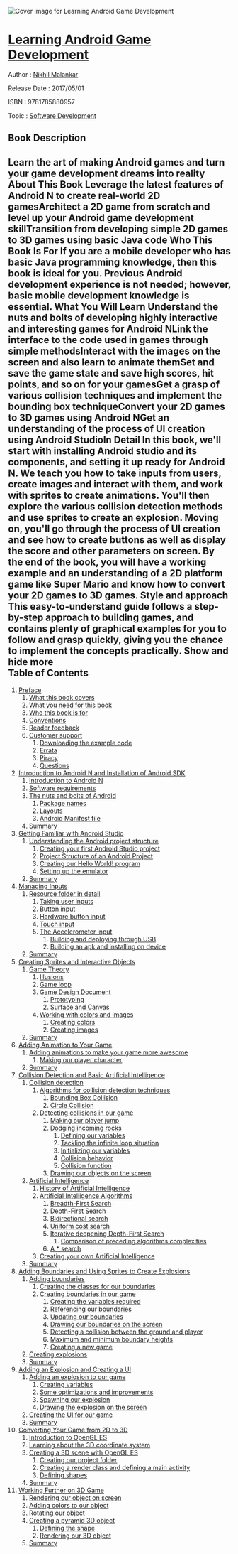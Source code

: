 ![Cover image for Learning Android Game Development](https://imgdetail.ebookreading.net/cover/cover/20200215/EB9781785880957.jpg)

[Learning Android Game Development](https://ebookreading.net/view/book/Learning+Android+Game+Development-EB9781785880957_1.html "Learning Android Game Development")
====================================================================================================================

Author : [Nikhil Malankar](https://ebookreading.net/search/author/Nikhil+Malankar)

Release Date : 2017/05/01

ISBN : 9781785880957

Topic : [Software Development](https://ebookreading.net/search/category/software-development)

Book Description
-----------------

 Learn the art of making Android games and turn your game development dreams into reality
About This Book
Leverage the latest features of Android N to create real-world 2D gamesArchitect a 2D game from scratch and level up your Android game development skillTransition from developing simple 2D games to 3D games using basic Java code Who This Book Is For
If you are a mobile developer who has basic Java programming knowledge, then this book is ideal for you. Previous Android development experience is not needed; however, basic mobile development knowledge is essential.
What You Will Learn
Understand the nuts and bolts of developing highly interactive and interesting games for Android NLink the interface to the code used in games through simple methodsInteract with the images on the screen and also learn to animate themSet and save the game state and save high scores, hit points, and so on for your gamesGet a grasp of various collision techniques and implement the bounding box techniqueConvert your 2D games to 3D games using Android NGet an understanding of the process of UI creation using Android StudioIn Detail
In this book, we'll start with installing Android studio and its components, and setting it up ready for Android N. We teach you how to take inputs from users, create images and interact with them, and work with sprites to create animations. You'll then explore the various collision detection methods and use sprites to create an explosion. Moving on, you'll go through the process of UI creation and see how to create buttons as well as display the score and other parameters on screen.
By the end of the book, you will have a working example and an understanding of a 2D platform game like Super Mario and know how to convert your 2D games to 3D games.
Style and approach
This easy-to-understand guide follows a step-by-step approach to building games, and contains plenty of graphical examples for you to follow and grasp quickly, giving you the chance to implement the concepts practically.
        Show and hide more                
Table of Contents
-----------------

1. [Preface](https://ebookreading.net/view/book/Learning+Android+Game+Development-EB9781785880957_10.html)
    1. [What this book covers](https://ebookreading.net/view/book/Learning+Android+Game+Development-EB9781785880957_11.html)
    1. [What you need for this book](https://ebookreading.net/view/book/Learning+Android+Game+Development-EB9781785880957_12.html)
    1. [Who this book is for](https://ebookreading.net/view/book/Learning+Android+Game+Development-EB9781785880957_13.html)
    1. [Conventions](https://ebookreading.net/view/book/Learning+Android+Game+Development-EB9781785880957_14.html)
    1. [Reader feedback](https://ebookreading.net/view/book/Learning+Android+Game+Development-EB9781785880957_15.html)
    1. [Customer support](https://ebookreading.net/view/book/Learning+Android+Game+Development-EB9781785880957_16.html)
        1. [Downloading the example code](https://ebookreading.net/view/book/Learning+Android+Game+Development-EB9781785880957_17.html)
        1. [Errata](https://ebookreading.net/view/book/Learning+Android+Game+Development-EB9781785880957_18.html)
        1. [Piracy](https://ebookreading.net/view/book/Learning+Android+Game+Development-EB9781785880957_19.html)
        1. [Questions](https://ebookreading.net/view/book/Learning+Android+Game+Development-EB9781785880957_20.html)
1. [Introduction to Android N and Installation of Android SDK](https://ebookreading.net/view/book/Learning+Android+Game+Development-EB9781785880957_21.html)
    1. [Introduction to Android N](https://ebookreading.net/view/book/Learning+Android+Game+Development-EB9781785880957_22.html)
    1. [Software requirements](https://ebookreading.net/view/book/Learning+Android+Game+Development-EB9781785880957_23.html)
    1. [The nuts and bolts of Android](https://ebookreading.net/view/book/Learning+Android+Game+Development-EB9781785880957_24.html)
        1. [Package names](https://ebookreading.net/view/book/Learning+Android+Game+Development-EB9781785880957_25.html)
        1. [Layouts](https://ebookreading.net/view/book/Learning+Android+Game+Development-EB9781785880957_26.html)
        1. [Android Manifest file](https://ebookreading.net/view/book/Learning+Android+Game+Development-EB9781785880957_27.html)
    1. [Summary](https://ebookreading.net/view/book/Learning+Android+Game+Development-EB9781785880957_28.html)
1. [Getting Familiar with Android Studio](https://ebookreading.net/view/book/Learning+Android+Game+Development-EB9781785880957_29.html)
    1. [Understanding the Android project structure](https://ebookreading.net/view/book/Learning+Android+Game+Development-EB9781785880957_30.html)
        1. [Creating your first Android Studio project](https://ebookreading.net/view/book/Learning+Android+Game+Development-EB9781785880957_31.html)
        1. [Project Structure of an Android Project](https://ebookreading.net/view/book/Learning+Android+Game+Development-EB9781785880957_32.html)
        1. [Creating our Hello World! program](https://ebookreading.net/view/book/Learning+Android+Game+Development-EB9781785880957_33.html)
        1. [Setting up the emulator ](https://ebookreading.net/view/book/Learning+Android+Game+Development-EB9781785880957_34.html)
    1. [Summary](https://ebookreading.net/view/book/Learning+Android+Game+Development-EB9781785880957_35.html)
1. [Managing Inputs](https://ebookreading.net/view/book/Learning+Android+Game+Development-EB9781785880957_36.html)
    1. [Resource folder in detail](https://ebookreading.net/view/book/Learning+Android+Game+Development-EB9781785880957_37.html)
        1. [Taking user inputs](https://ebookreading.net/view/book/Learning+Android+Game+Development-EB9781785880957_38.html)
        1. [Button input](https://ebookreading.net/view/book/Learning+Android+Game+Development-EB9781785880957_39.html)
        1. [Hardware button input](https://ebookreading.net/view/book/Learning+Android+Game+Development-EB9781785880957_40.html)
        1. [Touch input](https://ebookreading.net/view/book/Learning+Android+Game+Development-EB9781785880957_41.html)
        1. [The Accelerometer input](https://ebookreading.net/view/book/Learning+Android+Game+Development-EB9781785880957_42.html)
            1. [Building and deploying through USB](https://ebookreading.net/view/book/Learning+Android+Game+Development-EB9781785880957_43.html)
            1. [Building an apk and installing on device](https://ebookreading.net/view/book/Learning+Android+Game+Development-EB9781785880957_44.html)
    1. [Summary](https://ebookreading.net/view/book/Learning+Android+Game+Development-EB9781785880957_45.html)
1. [Creating Sprites and Interactive Objects](https://ebookreading.net/view/book/Learning+Android+Game+Development-EB9781785880957_46.html)
    1. [Game Theory](https://ebookreading.net/view/book/Learning+Android+Game+Development-EB9781785880957_47.html)
        1. [Illusions](https://ebookreading.net/view/book/Learning+Android+Game+Development-EB9781785880957_48.html)
        1. [Game loop](https://ebookreading.net/view/book/Learning+Android+Game+Development-EB9781785880957_49.html)
        1. [Game Design Document](https://ebookreading.net/view/book/Learning+Android+Game+Development-EB9781785880957_50.html)
            1. [Prototyping](https://ebookreading.net/view/book/Learning+Android+Game+Development-EB9781785880957_51.html)
            1. [Surface and Canvas](https://ebookreading.net/view/book/Learning+Android+Game+Development-EB9781785880957_52.html)
        1. [Working with colors and images](https://ebookreading.net/view/book/Learning+Android+Game+Development-EB9781785880957_53.html)
            1. [Creating colors](https://ebookreading.net/view/book/Learning+Android+Game+Development-EB9781785880957_54.html)
            1. [Creating images](https://ebookreading.net/view/book/Learning+Android+Game+Development-EB9781785880957_55.html)
    1. [Summary](https://ebookreading.net/view/book/Learning+Android+Game+Development-EB9781785880957_56.html)
1. [Adding Animation to Your Game](https://ebookreading.net/view/book/Learning+Android+Game+Development-EB9781785880957_57.html)
    1. [Adding animations to make your game more awesome](https://ebookreading.net/view/book/Learning+Android+Game+Development-EB9781785880957_58.html)
        1. [Making our player character](https://ebookreading.net/view/book/Learning+Android+Game+Development-EB9781785880957_59.html)
    1. [Summary](https://ebookreading.net/view/book/Learning+Android+Game+Development-EB9781785880957_60.html)
1. [Collision Detection and Basic Artificial Intelligence](https://ebookreading.net/view/book/Learning+Android+Game+Development-EB9781785880957_61.html)
    1. [Collision detection](https://ebookreading.net/view/book/Learning+Android+Game+Development-EB9781785880957_62.html)
        1. [Algorithms for collision detection techniques](https://ebookreading.net/view/book/Learning+Android+Game+Development-EB9781785880957_63.html)
            1. [Bounding Box Collision](https://ebookreading.net/view/book/Learning+Android+Game+Development-EB9781785880957_64.html)
            1. [Circle Collision](https://ebookreading.net/view/book/Learning+Android+Game+Development-EB9781785880957_65.html)
        1. [Detecting collisions in our game](https://ebookreading.net/view/book/Learning+Android+Game+Development-EB9781785880957_66.html)
            1. [Making our player jump](https://ebookreading.net/view/book/Learning+Android+Game+Development-EB9781785880957_67.html)
            1. [Dodging incoming rocks](https://ebookreading.net/view/book/Learning+Android+Game+Development-EB9781785880957_68.html)
                1. [Defining our variables](https://ebookreading.net/view/book/Learning+Android+Game+Development-EB9781785880957_69.html)
                1. [Tackling the infinite loop situation](https://ebookreading.net/view/book/Learning+Android+Game+Development-EB9781785880957_70.html)
                1. [Initializing our variables](https://ebookreading.net/view/book/Learning+Android+Game+Development-EB9781785880957_71.html)
                1. [Collision behavior](https://ebookreading.net/view/book/Learning+Android+Game+Development-EB9781785880957_72.html)
                1. [Collision function](https://ebookreading.net/view/book/Learning+Android+Game+Development-EB9781785880957_73.html)
            1. [Drawing our objects on the screen](https://ebookreading.net/view/book/Learning+Android+Game+Development-EB9781785880957_74.html)
    1. [Artificial Intelligence](https://ebookreading.net/view/book/Learning+Android+Game+Development-EB9781785880957_75.html)
        1. [History of Artificial Intelligence](https://ebookreading.net/view/book/Learning+Android+Game+Development-EB9781785880957_76.html)
        1. [Artificial Intelligence Algorithms](https://ebookreading.net/view/book/Learning+Android+Game+Development-EB9781785880957_77.html)
            1. [Breadth-First Search](https://ebookreading.net/view/book/Learning+Android+Game+Development-EB9781785880957_78.html)
            1. [Depth-First Search](https://ebookreading.net/view/book/Learning+Android+Game+Development-EB9781785880957_79.html)
            1. [Bidirectional search](https://ebookreading.net/view/book/Learning+Android+Game+Development-EB9781785880957_80.html)
            1. [Uniform cost search](https://ebookreading.net/view/book/Learning+Android+Game+Development-EB9781785880957_81.html)
            1. [Iterative deepening Depth-First Search](https://ebookreading.net/view/book/Learning+Android+Game+Development-EB9781785880957_82.html)
                1. [Comparison of preceding algorithms complexities](https://ebookreading.net/view/book/Learning+Android+Game+Development-EB9781785880957_83.html)
            1. [A * search](https://ebookreading.net/view/book/Learning+Android+Game+Development-EB9781785880957_84.html)
        1. [Creating your own Artificial Intelligence](https://ebookreading.net/view/book/Learning+Android+Game+Development-EB9781785880957_85.html)
    1. [Summary](https://ebookreading.net/view/book/Learning+Android+Game+Development-EB9781785880957_86.html)
1. [Adding Boundaries and Using Sprites to Create Explosions](https://ebookreading.net/view/book/Learning+Android+Game+Development-EB9781785880957_87.html)
    1. [Adding boundaries](https://ebookreading.net/view/book/Learning+Android+Game+Development-EB9781785880957_88.html)
        1. [Creating the classes for our boundaries](https://ebookreading.net/view/book/Learning+Android+Game+Development-EB9781785880957_89.html)
        1. [Creating boundaries in our game](https://ebookreading.net/view/book/Learning+Android+Game+Development-EB9781785880957_90.html)
            1. [Creating the variables required](https://ebookreading.net/view/book/Learning+Android+Game+Development-EB9781785880957_91.html)
            1. [Referencing our boundaries](https://ebookreading.net/view/book/Learning+Android+Game+Development-EB9781785880957_92.html)
            1. [Updating our boundaries](https://ebookreading.net/view/book/Learning+Android+Game+Development-EB9781785880957_93.html)
            1. [Drawing our boundaries on the screen](https://ebookreading.net/view/book/Learning+Android+Game+Development-EB9781785880957_94.html)
            1. [Detecting a collision between the ground and player](https://ebookreading.net/view/book/Learning+Android+Game+Development-EB9781785880957_95.html)
            1. [Maximum and minimum boundary heights](https://ebookreading.net/view/book/Learning+Android+Game+Development-EB9781785880957_96.html)
            1. [Creating a new game](https://ebookreading.net/view/book/Learning+Android+Game+Development-EB9781785880957_97.html)
    1. [Creating explosions](https://ebookreading.net/view/book/Learning+Android+Game+Development-EB9781785880957_98.html)
    1. [Summary](https://ebookreading.net/view/book/Learning+Android+Game+Development-EB9781785880957_99.html)
1. [Adding an Explosion and Creating a UI](https://ebookreading.net/view/book/Learning+Android+Game+Development-EB9781785880957_100.html)
    1. [Adding an explosion to our game](https://ebookreading.net/view/book/Learning+Android+Game+Development-EB9781785880957_101.html)
        1. [Creating variables](https://ebookreading.net/view/book/Learning+Android+Game+Development-EB9781785880957_102.html)
        1. [Some optimizations and improvements](https://ebookreading.net/view/book/Learning+Android+Game+Development-EB9781785880957_103.html)
        1. [Spawning our explosion](https://ebookreading.net/view/book/Learning+Android+Game+Development-EB9781785880957_104.html)
        1. [Drawing the explosion on the screen](https://ebookreading.net/view/book/Learning+Android+Game+Development-EB9781785880957_105.html)
    1. [Creating the UI for our game](https://ebookreading.net/view/book/Learning+Android+Game+Development-EB9781785880957_106.html)
    1. [Summary](https://ebookreading.net/view/book/Learning+Android+Game+Development-EB9781785880957_107.html)
1. [Converting Your Game from 2D to 3D](https://ebookreading.net/view/book/Learning+Android+Game+Development-EB9781785880957_108.html)
    1. [Introduction to OpenGL ES](https://ebookreading.net/view/book/Learning+Android+Game+Development-EB9781785880957_109.html)
    1. [Learning about the 3D coordinate system](https://ebookreading.net/view/book/Learning+Android+Game+Development-EB9781785880957_110.html)
    1. [Creating a 3D scene with OpenGL ES](https://ebookreading.net/view/book/Learning+Android+Game+Development-EB9781785880957_111.html)
        1. [Creating our project folder](https://ebookreading.net/view/book/Learning+Android+Game+Development-EB9781785880957_112.html)
        1. [Creating a render class and defining a main activity](https://ebookreading.net/view/book/Learning+Android+Game+Development-EB9781785880957_113.html)
        1. [Defining shapes](https://ebookreading.net/view/book/Learning+Android+Game+Development-EB9781785880957_114.html)
    1. [Summary](https://ebookreading.net/view/book/Learning+Android+Game+Development-EB9781785880957_115.html)
1. [Working Further on 3D Game](https://ebookreading.net/view/book/Learning+Android+Game+Development-EB9781785880957_116.html)
    1. [Rendering our object on screen](https://ebookreading.net/view/book/Learning+Android+Game+Development-EB9781785880957_117.html)
    1. [Adding colors to our object](https://ebookreading.net/view/book/Learning+Android+Game+Development-EB9781785880957_118.html)
    1. [Rotating our object](https://ebookreading.net/view/book/Learning+Android+Game+Development-EB9781785880957_119.html)
    1. [Creating a pyramid 3D object](https://ebookreading.net/view/book/Learning+Android+Game+Development-EB9781785880957_120.html)
        1. [Defining the shape](https://ebookreading.net/view/book/Learning+Android+Game+Development-EB9781785880957_121.html)
        1. [Rendering our 3D object](https://ebookreading.net/view/book/Learning+Android+Game+Development-EB9781785880957_122.html)
    1. [Summary](https://ebookreading.net/view/book/Learning+Android+Game+Development-EB9781785880957_123.html)
